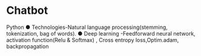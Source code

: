 # Chatbot
Python ● Technologies-Natural language processing(stemming, tokenization, bag of words). ● Deep learning -Feedforward neural network, activation function(Relu &amp; Softmax) , Cross entropy loss,Optim.adam, backpropagation
